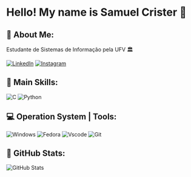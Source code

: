 
# Hello! My name is Samuel Crister 👋

## 📃 About Me:
Estudante de Sistemas de Informação pela UFV 🏛

[![LinkedIn](https://img.shields.io/badge/LinkedIn-0077B5?style=for-the-badge&logo=linkedin&logoColor=white)](https://www.linkedin.com/in/samuelcrister/) 
[![Instagram](https://img.shields.io/badge/-Instagram-%23E4405F?style=for-the-badge&logo=instagram&logoColor=white)](https://www.instagram.com/SEUUSERNAME/)

## 🧩 Main Skills:
![C](https://img.shields.io/badge/C-00599C?style=for-the-badge&logo=c&logoColor=white)
![Python](https://img.shields.io/badge/python-0063bb?style=for-the-badge&logo=python&logoColor=ffdd54)

## 💻 Operation System | Tools:
![Windows](https://img.shields.io/badge/Windows-000?style=for-the-badge&logo=windows&logoColor=2CA5E0)
![Fedora](https://img.shields.io/badge/Fedora-294172?style=for-the-badge&logo=fedora&logoColor=white)
![Vscode](https://img.shields.io/badge/Vscode-007ACC?style=for-the-badge&logo=visual-studio-code&logoColor=white)
![Git](https://img.shields.io/badge/GIT-E44C30?style=for-the-badge&logo=git&logoColor=white)

## 🎲 GitHub Stats:
![GitHub Stats](https://github-readme-stats.vercel.app/api?username=cristeer&theme=transparent&bg_color=0D1117&border_color=6A0DAD&show_icons=true&icon_color=8A2BE2&title_color=9B30FF&text_color=D8BFD8)
